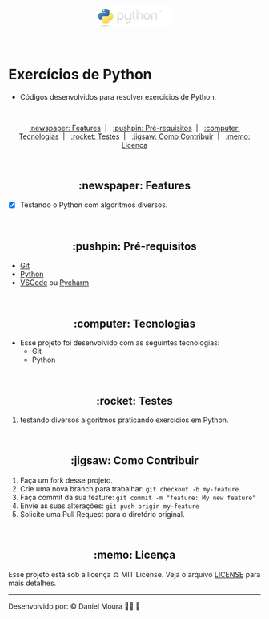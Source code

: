 <p align="center">
  <img src="python-logo.png" alt="Python" title="Python" style="vertical-align:top; margin:6px 4px;" width="30%">
</p><br />

# Exercícios de Python

- Códigos desenvolvidos para resolver exercícios de Python.

<br />

<p align="center">
  <a href="#features"> :newspaper: Features</a>&nbsp;&nbsp;|&nbsp;&nbsp;
  <a href="#requisitos">:pushpin: Pré-requisitos</a>&nbsp;&nbsp;|&nbsp;&nbsp;
  <a href="#tecnologias">:computer: Tecnologias</a>&nbsp;&nbsp;|&nbsp;&nbsp;
  <a href="#testes"> :rocket: Testes</a>&nbsp;&nbsp;|&nbsp;&nbsp;
  <a href="#contribuir"> :jigsaw: Como Contribuir</a>&nbsp;&nbsp;|&nbsp;&nbsp;
  <a href="#licenca"> :memo: Licença</a>
</p>

<br />

<div id="features" align="center">
    <h2> :newspaper: Features</h2>
</div>

- [x] Testando o Python com algoritmos diversos.

<br />

<div id="requisitos" align="center">
    <h2> :pushpin: Pré-requisitos</h2>
</div>

- [Git](https://git-scm.com)
- [Python](https://www.python.org/)
- [VSCode](https://code.visualstudio.com/) ou [Pycharm](https://www.jetbrains.com/pt-br/pycharm/)

<br />

<div id="tecnologias" align="center">
    <h2> :computer: Tecnologias</h2>
</div>

- Esse projeto foi desenvolvido com as seguintes tecnologias:
  - Git
  - Python

<br />

<div id="testes" align="center">
   <h2> :rocket: Testes</h2>
</div>

1. testando diversos algoritmos praticando exercícios em Python.

<br />

<div id="contribuir" align="center">
    <h2> :jigsaw: Como Contribuir</h2>
</div>

1. Faça um fork desse projeto.
2. Crie uma nova branch para trabalhar: `git checkout -b my-feature`
3. Faça commit da sua feature: `git commit -m "feature: My new feature"`
4. Envie as suas alterações: `git push origin my-feature`
5. Solicite uma Pull Request para o diretório original.

<br />

<div id="licenca" align="center">
    <h2> :memo: Licença</h2>
</div>

Esse projeto está sob a licença :balance_scale: MIT License. Veja o arquivo [LICENSE](LICENSE) para mais detalhes.

---

Desenvolvido por: :copyright: Daniel Moura :man_technologist: :blue_heart:
